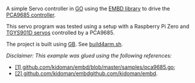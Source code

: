 
A simple Servo controller in [GO](https://golang.org/) using the [EMBD library](https://github.com/kidoman/embd) to drive the [PCA9685 controller](https://www.adafruit.com/products/815).

This servo program was tested using a setup with a Raspberry Pi Zero and [TGYS901D servos](https://hobbyking.com/en_us/turnigytm-tgy-s901d-ds-mg-robot-servo-13kg-0-14sec-58g.html) controlled by a PCA9685.

The project is built using [GB](https://getgb.io/). See [build4arm.sh](build4arm.sh).

_Disclaimer: This example was glued using the following references:_
- [\[1\] github.com/kidoman/embd/blob/master/samples/pca9685.go](https://github.com/kidoman/embd/blob/master/samples/pca9685.go);
- [\[2\] github.com/kidoman/embdgithub.com/kidoman/embd](https://github.com/kidoman/embd).
